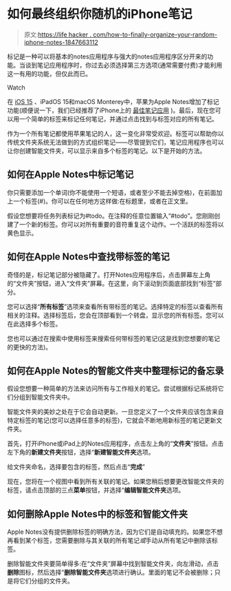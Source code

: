 # 如何最终组织你随机的iPhone笔记

> 原文:[https://life hacker . com/how-to-finally-organize-your-random-iphone-notes-1847663112](https://lifehacker.com/how-to-finally-organize-your-random-iphone-notes-1847663112)

标记是一种可以将基本的notes应用程序与强大的notes应用程序区分开来的功能。当谈到笔记应用程序时，你过去必须选择第三方选项(通常需要付费)才能利用这一有用的功能，但仅此而已。

Watch

在 [iOS 15](https://lifehacker.com/the-10-coolest-ios-15-features-announced-at-wwdc-2021-1847048865) 、iPadOS 15和macOS Monterey中，苹果为Apple Notes增加了标记功能(顺便说一下，我们已经推荐了iPhone上的 [最佳笔记应用](https://lifehacker.com/which-note-taking-app-should-i-use-for-apple-devices-1844166294) )。最后，现在您可以用一个简单的标签来标记任何笔记，并通过点击找到与标签对应的所有笔记。

作为一个所有笔记都使用苹果笔记的人，这一变化非常受欢迎。标签可以帮助你以传统文件夹系统无法做到的方式组织笔记——尽管提到它们，笔记应用程序也可以让你创建智能文件夹，可以显示来自多个标签的笔记。以下是开始的方法。

## 如何在Apple Notes中标记笔记

你只需要添加一个单词(你不能使用一个短语，或者至少不能去掉空格)，在前面加上一个标签(#)。你可以在任何地方这样做:在标题里，或者在正文里。

假设您想要将任务列表标记为#todo。在注释的任意位置输入“#todo”。您刚刚创建了一个新的标签。你可以对所有重要的音符重复这个动作。一个活跃的标签将以黄色显示。

## 如何在Apple Notes中查找带标签的笔记

奇怪的是，标记笔记部分被隐藏了。打开Notes应用程序后，点击屏幕左上角的“文件夹”按钮，进入“文件夹”屏幕。在这里，向下滚动到页面底部找到“标签”部分。

您可以选择“**所有标签**”选项来查看所有带标签的笔记。选择特定的标签以查看所有相关的注释。选择标签后，您会在顶部看到一个转盘，显示您的所有标签。您可以在此选择多个标签。

您也可以通过在搜索中使用标签来搜索任何带标签的笔记(这是找到您想要的笔记的更快的方法)。

## 如何在Apple Notes的智能文件夹中整理标记的备忘录

假设您想要一种简单的方法来访问所有与工作相关的笔记。尝试根据标记系统将它们分组到智能文件夹中。

智能文件夹的美妙之处在于它会自动更新。一旦您定义了一个文件夹应该包含来自特定标签的笔记(您可以选择任意多的标签)，它就会不断地用新标签的笔记更新文件夹。

首先，打开iPhone或iPad上的Notes应用程序，点击左上角的“**文件夹**”按钮。点击左下角的**新建文件夹**按钮，选择“**新建智能文件夹**选项。

给文件夹命名，选择要包含的标签，然后点击“**完成**”

现在，您将在一个视图中看到所有关联的笔记。如果您稍后想要更改智能文件夹的标签，请点击顶部的三点**菜单**按钮，并选择“**编辑智能文件夹**选项。

## 如何删除Apple Notes中的标签和智能文件夹

Apple Notes没有提供删除标签的明确方法，因为它们是自动填充的。如果您不想再看到某个标签，您需要删除与其关联的所有笔记*或*手动从所有笔记中删除该标签。

删除智能文件夹要简单得多:在“文件夹”屏幕中找到智能文件夹，向左滑动，点击**删除**图标，然后选择“**删除智能文件夹**选项进行确认。里面的笔记不会被删除；只是将它们分组的文件夹。